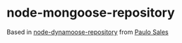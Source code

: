 # node-mongoose-repository

Based in  [node-dynamoose-repository](https://github.com/salespaulo/node-dynamoose-repository) from [Paulo Sales](https://github.com/salespaulo)

